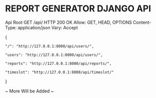 # REPORT GENERATOR DJANGO API

Api Root
GET /api/
HTTP 200 OK
Allow: GET, HEAD, OPTIONS
Content-Type: application/json
Vary: Accept

{
    
    "/": "http://127.0.0.1:8000/api/users/",

    "users": "http://127.0.0.1:8000/api/users/",

    "reports": "http://127.0.0.1:8000/api/reports/",
    
    "timeslot": "http://127.0.0.1:8000/api/timeslot/"

}

~ More Will be Added ~